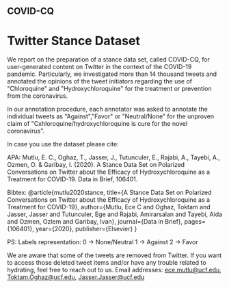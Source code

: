 ## COVID-CQ

# Twitter Stance Dataset

We report on the preparation of a stance data set, called COVID-CQ, for user-generated content on Twitter in the context of the COVID-19 pandemic. Particularly, we investigated more than 14 thousand tweets and annotated the opinions of the tweet initiators regarding the use of "Chloroquine" and "Hydroxychloroquine" for the treatment or prevention from the coronavirus.

In our annotation procedure, each annotator was asked to annotate the individual tweets as "Against","Favor" or "Neutral/None" for the unproven claim of "Cxhloroquine/hydroxychloroquine is cure for the novel coronavirus".

In case you use the dataset please cite:

APA:
Mutlu, E. C., Oghaz, T., Jasser, J., Tutunculer, E., Rajabi, A., Tayebi, A., Ozmen, O. & Garibay, I. (2020). A Stance Data Set on Polarized Conversations on Twitter about the Efficacy of Hydroxychloroquine as a Treatment for COVID-19. Data in Brief, 106401.

Bibtex:
@article{mutlu2020stance,
  title={A Stance Data Set on Polarized Conversations on Twitter about the Efficacy of Hydroxychloroquine as a Treatment for COVID-19},
  author={Mutlu, Ece C and Oghaz, Toktam and Jasser, Jasser and Tutunculer, Ege and Rajabi, Amirarsalan and Tayebi, Aida and Ozmen, Ozlem and Garibay, Ivan},
  journal={Data in Brief},
  pages={106401},
  year={2020},
  publisher={Elsevier}
}

PS: Labels representation:
0 -> None/Neutral
1 -> Against
2 -> Favor

We are aware that some of the tweets are removed from Twitter. If you want to access those deleted tweet items and/or have any trouble related to hydrating, feel free to reach out to us. 
Email addresses: ece.mutlu@ucf.edu, Toktam.Oghaz@ucf.edu, Jasser.Jasser@ucf.edu
